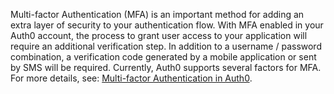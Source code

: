 Multi-factor Authentication (MFA) is an important method for adding an extra layer of security to your authentication flow. With MFA enabled in your Auth0 account, the process to grant user access to your application will require an additional verification step. In addition to a username / password combination, a verification code generated by a mobile application or sent by SMS will be required. Currently, Auth0 supports several factors for MFA. For more details, see: [Multi-factor Authentication in Auth0](/multifactor-authentication).
